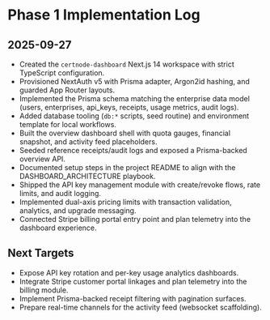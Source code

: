 # Phase 1 Implementation Log

## 2025-09-27
- Created the `certnode-dashboard` Next.js 14 workspace with strict TypeScript configuration.
- Provisioned NextAuth v5 with Prisma adapter, Argon2id hashing, and guarded App Router layouts.
- Implemented the Prisma schema matching the enterprise data model (users, enterprises, api_keys, receipts, usage metrics, audit logs).
- Added database tooling (`db:*` scripts, seed routine) and environment template for local workflows.
- Built the overview dashboard shell with quota gauges, financial snapshot, and activity feed placeholders.
- Seeded reference receipts/audit logs and exposed a Prisma-backed overview API.
- Documented setup steps in the project README to align with the DASHBOARD_ARCHITECTURE playbook.
- Shipped the API key management module with create/revoke flows, rate limits, and audit logging.
- Implemented dual-axis pricing limits with transaction validation, analytics, and upgrade messaging.
- Connected Stripe billing portal entry point and plan telemetry into the dashboard experience.

## Next Targets
- Expose API key rotation and per-key usage analytics dashboards.
- Integrate Stripe customer portal linkages and plan telemetry into the billing module.
- Implement Prisma-backed receipt filtering with pagination surfaces.
- Prepare real-time channels for the activity feed (websocket scaffolding).
